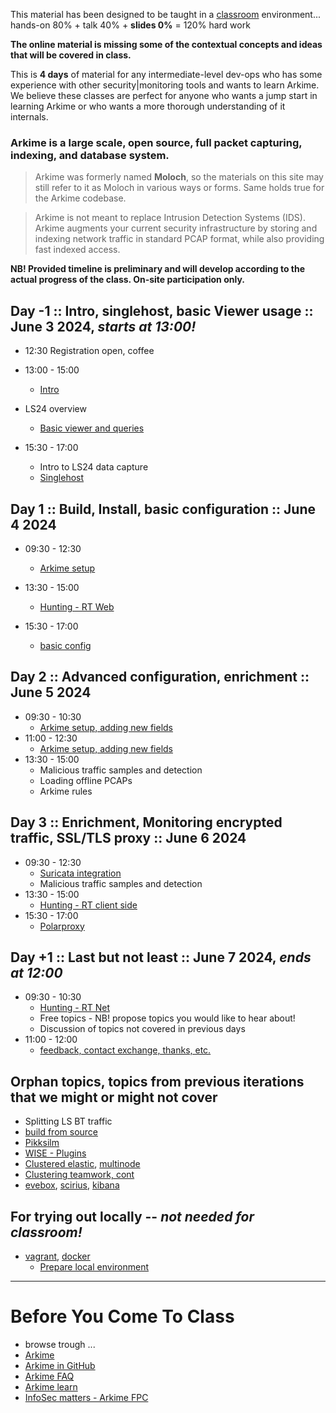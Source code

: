 
This material has been designed to be taught in a [classroom](https://ccdcoe.org/training/cyber-defence-monitoring-course-large-scale-packet-capture-analysis-june-2024/) environment... hands-on 80% + talk 40% + **slides 0%** = 120% hard work

**The online material is missing some of the contextual concepts and ideas that will be covered in class.**

This is **4 days** of material for any intermediate-level dev-ops who has some experience with other security|monitoring tools and wants to learn Arkime. We believe these classes are perfect for anyone who wants a jump start in learning Arkime or who wants a more thorough understanding of it internals.

### Arkime is a large scale, open source, full packet capturing, indexing, and database system.

> Arkime was formerly named **Moloch**, so the materials on this site may still refer to it as Moloch in various ways or forms. Same holds true for the Arkime codebase.

> Arkime is not meant to replace Intrusion Detection Systems (IDS). Arkime augments your current security infrastructure by storing and indexing network traffic in standard PCAP format, while also providing fast indexed access.

**NB! Provided timeline is preliminary and will develop according to the actual progress of the class. On-site participation only.**

## Day -1 :: Intro, singlehost, basic Viewer usage :: June 3 2024, *starts at 13:00!*

* 12:30 Registration open, coffee

* 13:00 - 15:00
  * [Intro](/common/day_intro.md)
* LS24 overview
  * [Basic viewer and queries](/Arkime/queries/#using-the-viewer)
* 15:30 - 17:00
  * Intro to LS24 data capture
  * [Singlehost](/singlehost/)

## Day 1 :: Build, Install, basic configuration :: June 4 2024

* 09:30 - 12:30
  * [Arkime setup](/Arkime/package_setup/)
  
* 13:30 - 15:00
  * [Hunting - RT Web](/Arkime/queries/#hunting-trip)
* 15:30 - 17:00
  * [basic config](/Arkime/setup/#Config)

## Day 2 :: Advanced configuration, enrichment :: June 5 2024

* 09:30 - 10:30
  * [Arkime setup, adding new fields](/Arkime/package_setup/)
* 11:00 - 12:30
  * [Arkime setup, adding new fields](/Arkime/package_setup/)
* 13:30 - 15:00
  * Malicious traffic samples and detection
  * Loading offline PCAPs
  * Arkime rules


## Day 3 :: Enrichment, Monitoring encrypted traffic, SSL/TLS proxy :: June 6 2024

* 09:30 - 12:30
  * [Suricata integration](/Arkime/suricata/)
  * Malicious traffic samples and detection
* 13:30 - 15:00
  * [Hunting - RT client side](/Arkime/queries/#hunting-trip)
* 15:30 - 17:00
  * [Polarproxy](/Arkime/polarproxy)
    
## Day +1 :: Last but not least :: June 7 2024, *ends at 12:00*

* 09:30 - 10:30
  * [Hunting - RT Net](/Arkime/queries/#hunting-trip)
  * Free topics - NB! propose topics you would like to hear about!
  * Discussion of topics not covered in previous days
* 11:00 - 12:00
  * [feedback, contact exchange, thanks, etc.](/common/Closing.md)
 

## Orphan topics, topics from previous iterations that we might or might not cover

* Splitting LS BT traffic
* [build from source](/Arkime/setup/#Build)
* [Pikksilm](/Arkime/pikksilm)
* [WISE - Plugins](/Arkime/wise#writing-a-wise-plugin)
* [Clustered elastic](/Arkime/clustering#clustered-elasticsearch), [multinode](/Arkime/clustering#moloch-workers)
* [Clustering teamwork, cont](/Arkime/clustering)
* [evebox](/Suricata/indexing#evebox), [scirius](/Suricata/indexing#scirius), [kibana](/Suricata/indexing#kibana)

## For trying out locally -- *not needed for classroom!*

* [vagrant](/common/vagrant/), [docker](/common/docker)
  * [Prepare local environment](/Arkime/prepare-laptop.md)

----

# Before You Come To Class

* browse trough ...
* [Arkime](https://arkime.com/)
* [Arkime in GitHub](https://github.com/arkime/arkime)
* [Arkime FAQ](https://arkime.com/faq)
* [Arkime learn](https://arkime.com/learn)
* [InfoSec matters - Arkime FPC](http://blog.infosecmatters.net/2017/05/moloch-fpc.html)
